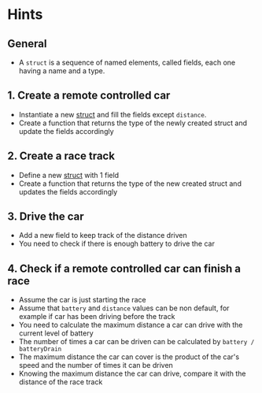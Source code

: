 # Hints

## General

- A `struct` is a sequence of named elements, called fields, each one having a name and a type.

## 1. Create a remote controlled car

- Instantiate a new [struct][struct] and fill the fields except `distance`.
- Create a function that returns the type of the newly created struct and update the fields accordingly

## 2. Create a race track

- Define a new [struct][struct] with 1 field
- Create a function that returns the type of the new created struct and updates the fields accordingly

## 3. Drive the car

- Add a new field to keep track of the distance driven
- You need to check if there is enough battery to drive the car

## 4. Check if a remote controlled car can finish a race

- Assume the car is just starting the race
- Assume that `battery` and `distance` values can be non default, for example if car has been driving before the track
- You need to calculate the maximum distance a car can drive with the current level of battery
- The number of times a car can be driven can be calculated by `battery / batteryDrain`
- The maximum distance the car can cover is the product of the car's speed and the number of times it can be driven
- Knowing the maximum distance the car can drive, compare it with the distance of the race track

[struct]: https://tour.golang.org/moretypes/2
